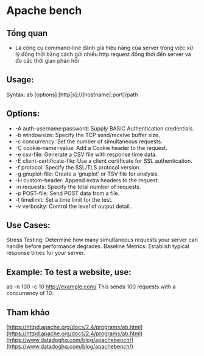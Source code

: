 # Apache bench
## Tổng quan
- Là công cụ command-line đánh giá hiệu năng của server trong việc xử lý đồng thời bằng cách
gửi nhiều http request đồng thời đến server và đo các thời gian phản hồi
## Usage:
  Syntax: ab [options] [http[s]://]hostname[:port]/path
## Options:
 * -A auth-username:password: Supply BASIC Authentication credentials.
 * -b windowsize: Specify the TCP send/receive buffer size.
 * -c concurrency: Set the number of simultaneous requests.
 * -C cookie-name=value: Add a Cookie header to the request.
 * -e csv-file: Generate a CSV file with response time data.
 * -E client-certificate-file: Use a client certificate for SSL authentication.
 * -f protocol: Specify the SSL/TLS protocol version.
 * -g gnuplot-file: Create a ‘gnuplot’ or TSV file for analysis.
 * -H custom-header: Append extra headers to the request.
 * -n requests: Specify the total number of requests.
 * -p POST-file: Send POST data from a file.
 * -t timelimit: Set a time limit for the test.
 * -v verbosity: Control the level of output detail. 
## Use Cases:
  Stress Testing: Determine how many simultaneous requests your server can handle before performance degrades.
  Baseline Metrics: Establish typical response times for your server. 
## Example: To test a website, use:
  ab -n 100 -c 10 http://example.com/
  This sends 100 requests with a concurrency of 10.

## Tham khảo
[https://httpd.apache.org/docs/2.4/programs/ab.html](https://httpd.apache.org/docs/2.4/programs/ab.html)
[https://www.datadoghq.com/blog/apachebench/](https://www.datadoghq.com/blog/apachebench/)